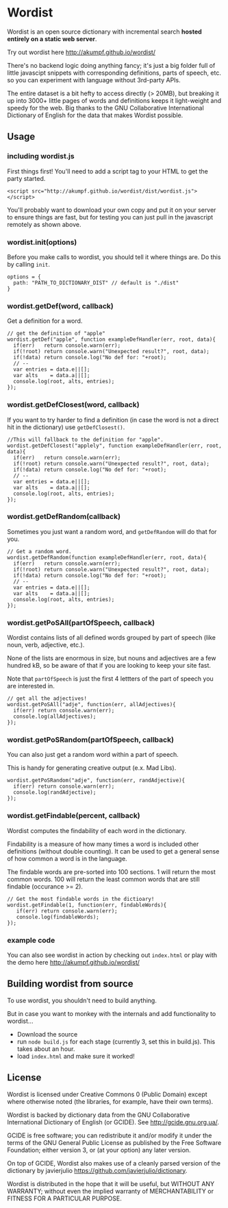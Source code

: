 Wordist
=============

Wordist is an open source dictionary with incremental search **hosted entirely on a static web server**.

Try out wordist here http://akumpf.github.io/wordist/

There's no backend logic doing anything fancy; it's just a big folder full of little javascipt snippets with corresponding definitions, parts of speech, etc. so you can experiment with language without 3rd-party APIs.

The entire dataset is a bit hefty to access directly (> 20MB), but breaking it up into 3000+ little pages of words and definitions keeps it light-weight and speedy for the web. Big thanks to the GNU Collaborative International Dictionary of English for the data that makes Wordist possible.

## Usage

### including wordist.js

First things first! You'll need to add a script tag to your HTML to get the party started.

```
<script src="http://akumpf.github.io/wordist/dist/wordist.js"></script>
```

You'll probably want to download your own copy and put it on your server to ensure things are fast, but for testing you can just pull in the javascript remotely as shown above.

### wordist.init(options)

Before you make calls to wordist, you should tell it where things are. Do this by calling `init`.

```
options = {
  path: "PATH_TO_DICTIONARY_DIST" // default is "./dist"
}
```

### wordist.getDef(word, callback)

Get a definition for a word.

```
// get the definition of "apple"
wordist.getDef("apple", function exampleDefHandler(err, root, data){
  if(err)   return console.warn(err); 
  if(!root) return console.warn("Unexpected result?", root, data);
  if(!data) return console.log("No def for: "+root);
  // --
  var entries = data.e||[];
  var alts    = data.a||[];
  console.log(root, alts, entries);
});
```

### wordist.getDefClosest(word, callback)

If you want to try harder to find a definition (in case the word is not a direct hit in the dictionary) use `getDefClosest()`. 

```
//This will fallback to the definition for "apple".
wordist.getDefClosest("applely", function exampleDefHandler(err, root, data){
  if(err)   return console.warn(err); 
  if(!root) return console.warn("Unexpected result?", root, data);
  if(!data) return console.log("No def for: "+root);
  // --
  var entries = data.e||[];
  var alts    = data.a||[];
  console.log(root, alts, entries);
});
```

### wordist.getDefRandom(callback)

Sometimes you just want a random word, and `getDefRandom` will do that for you.

```
// Get a random word.
wordist.getDefRandom(function exampleDefHandler(err, root, data){
  if(err)   return console.warn(err); 
  if(!root) return console.warn("Unexpected result?", root, data);
  if(!data) return console.log("No def for: "+root);
  // --
  var entries = data.e||[];
  var alts    = data.a||[];
  console.log(root, alts, entries);
});
```

### wordist.getPoSAll(partOfSpeech, callback)

Wordist contains lists of all defined words grouped by part of speech (like noun, verb, adjective, etc.).

None of the lists are enormous in size, but nouns and adjectives are a few hundred kB, so be aware of that if you are looking to keep your site fast.

Note that `partOfSpeech` is just the first 4 lettters of the part of speech you are interested in.

```
// get all the adjectives!
wordist.getPoSAll("adje", function(err, allAdjectives){
  if(err) return console.warn(err);
  console.log(allAdjectives);
});
```

### wordist.getPoSRandom(partOfSpeech, callback)

You can also just get a random word within a part of speech. 

This is handy for generating creative output (e.x. Mad Libs).

```
wordist.getPoSRandom("adje", function(err, randAdjective){
  if(err) return console.warn(err);
  console.log(randAdjective);
});
```

### wordist.getFindable(percent, callback)

Wordist computes the findability of each word in the dictionary. 

Findability is a measure of how many times a word is included other definitions (without double counting). It can be used to get a general sense of how common a word is in the language.

The findable words are pre-sorted into 100 sections. 1 will return the most common words. 100 will return the least common words that are still findable (occurance >= 2).  

```
// Get the most findable words in the dictioary!
wordist.getFindable(1, function(err, findableWords){
   if(err) return console.warn(err);
   console.log(findableWords);
});
```

### example code

You can also see wordist in action by checking out `index.html` or play with the demo here http://akumpf.github.io/wordist/

## Building wordist from source

To use wordist, you shouldn't need to build anything. 

But in case you want to monkey with the internals and add functionality to wordist...

* Download the source
* run `node build.js` for each stage (currently 3, set this in build.js). This takes about an hour.
* load `index.html` and make sure it worked!

## License

Wordist is licensed under Creative Commons 0 (Public Domain) except where otherwise noted (the libraries, for example, have their own terms). 

Wordist is backed by dictionary data from the GNU Collaborative International Dictionary of English (or GCIDE). See http://gcide.gnu.org.ua/.

GCIDE is free software; you can redistribute it and/or modify it under the terms of the GNU General Public License as published by the Free Software Foundation; either version 3, or (at your option) any later version.

On top of GCIDE, Wordist also makes use of a cleanly parsed version of the dictionary by javierjulio https://github.com/javierjulio/dictionary.

Wordist is distributed in the hope that it will be useful, but WITHOUT ANY WARRANTY; without even the implied warranty of MERCHANTABILITY or FITNESS FOR A PARTICULAR PURPOSE.


